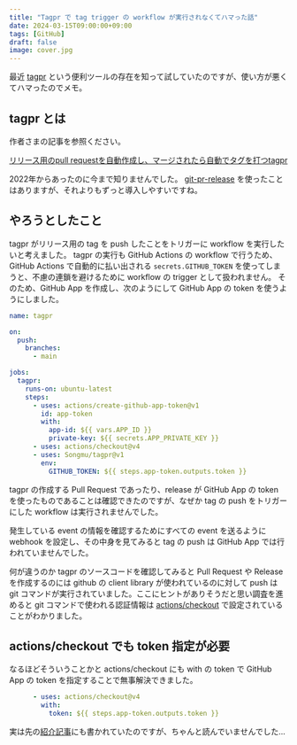 ```yaml
---
title: "Tagpr で tag trigger の workflow が実行されなくてハマった話"
date: 2024-03-15T09:00:00+09:00
tags: [GitHub]
draft: false
image: cover.jpg
---
```


最近 [tagpr](https://github.com/Songmu/tagpr) という便利ツールの存在を知って試していたのですが、使い方が悪くてハマったのでメモ。

## tagpr とは

作者さまの記事を参照ください。

[リリース用のpull requestを自動作成し、マージされたら自動でタグを打つtagpr](https://songmu.jp/riji/entry/2022-09-05-tagpr.html)

2022年からあったのに今まで知りませんでした。
[git-pr-release](https://github.com/x-motemen/git-pr-release) を使ったことはありますが、それよりもずっと導入しやすいですね。

## やろうとしたこと

tagpr がリリース用の tag を push したことをトリガーに workflow を実行したいと考えました。
tagpr の実行も GitHub Actions の workflow で行うため、GitHub Actions で自動的に払い出される `secrets.GITHUB_TOKEN` を使ってしまうと、不慮の連鎖を避けるために workflow の trigger として扱われません。
そのため、GitHub App を作成し、次のようにして GitHub App の token を使うようにしました。

```yaml
name: tagpr

on:
  push:
    branches:
      - main

jobs:
  tagpr:
    runs-on: ubuntu-latest
    steps:
      - uses: actions/create-github-app-token@v1
        id: app-token
        with:
          app-id: ${{ vars.APP_ID }}
          private-key: ${{ secrets.APP_PRIVATE_KEY }}
      - uses: actions/checkout@v4
      - uses: Songmu/tagpr@v1
        env:
          GITHUB_TOKEN: ${{ steps.app-token.outputs.token }}
```

tagpr の作成する Pull Request であったり、release が GitHub App の token を使ったものであることは確認できたのですが、なぜか tag の push をトリガーにした workflow は実行されませんでした。

発生している event の情報を確認するためにすべての event を送るように webhook を設定し、その中身を見てみると tag の push は GitHub App では行われていませんでした。

何が違うのか tagpr のソースコードを確認してみると Pull Request や Release を作成するのには github の client library が使われているのに対して push は git コマンドが実行されていました。ここにヒントがありそうだと思い調査を進めると git コマンドで使われる認証情報は [actions/checkout](https://github.com/actions/checkout) で設定されていることがわかりました。

## actions/checkout でも token 指定が必要

なるほどそういうことかと actions/checkout にも with の token で GitHub App の token を指定することで無事解決できました。

```yaml
      - uses: actions/checkout@v4
        with:
          token: ${{ steps.app-token.outputs.token }}
```

実は先の[紹介記事](https://songmu.jp/riji/entry/2022-09-05-tagpr.html)にも書かれていたのですが、ちゃんと読んでいませんでした...

